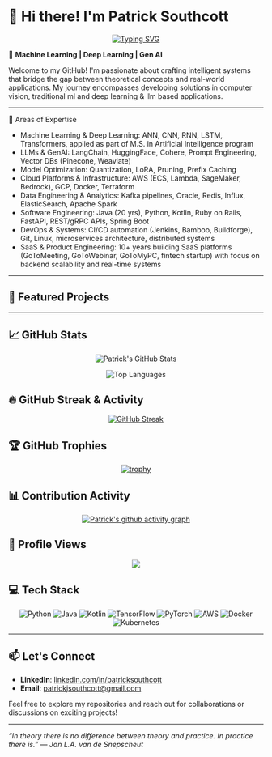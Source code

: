 # 👋 Hi there! I'm Patrick Southcott

<div align="center">
  
[![Typing SVG](https://readme-typing-svg.herokuapp.com?font=Fira+Code&pause=1000&color=F70000&center=true&vCenter=true&width=600&lines=Machine+Learning+%7C+Deep+Learning+%7C+Gen+AI;Software+Engineer+with+20%2B+years+experience;Building+intelligent+systems+that+matter)](https://git.io/typing-svg)

</div>

🚀 **Machine Learning | Deep Learning | Gen AI**

Welcome to my GitHub! I'm passionate about crafting intelligent systems that bridge the gap between theoretical concepts and real-world applications. My journey encompasses developing solutions in computer vision, traditional ml and deep learning & llm based applications.

---

🔬 Areas of Expertise
 - Machine Learning & Deep Learning: ANN, CNN, RNN, LSTM, Transformers, applied as part of M.S. in Artificial Intelligence program
 - LLMs & GenAI: LangChain, HuggingFace, Cohere, Prompt Engineering, Vector DBs (Pinecone, Weaviate)
 - Model Optimization: Quantization, LoRA, Pruning, Prefix Caching
 - Cloud Platforms & Infrastructure: AWS (ECS, Lambda, SageMaker, Bedrock), GCP, Docker, Terraform
 - Data Engineering & Analytics: Kafka pipelines, Oracle, Redis, Influx, ElasticSearch, Apache Spark
 - Software Engineering: Java (20 yrs), Python, Kotlin, Ruby on Rails, FastAPI, REST/gRPC APIs, Spring Boot
 - DevOps & Systems: CI/CD automation (Jenkins, Bamboo, Buildforge), Git, Linux, microservices architecture, distributed systems
 - SaaS & Product Engineering: 10+ years building SaaS platforms (GoToMeeting, GoToWebinar, GoToMyPC, fintech startup) with focus on backend scalability and real-time systems

---

## 📌 Featured Projects


---

## 📈 GitHub Stats

<div align="center">
  
![Patrick's GitHub Stats](https://github-readme-stats.vercel.app/api?username=p-s-dev&show_icons=true&theme=radical&hide_border=true)

![Top Languages](https://github-readme-stats.vercel.app/api/top-langs/?username=p-s-dev&layout=compact&theme=radical&hide_border=true)

</div>

## 🔥 GitHub Streak & Activity

<div align="center">
  
[![GitHub Streak](https://streak-stats.demolab.com/?user=p-s-dev&theme=radical&hide_border=true)](https://git.io/streak-stats)

</div>

## 🏆 GitHub Trophies

<div align="center">
  
[![trophy](https://github-profile-trophy.vercel.app/?username=p-s-dev&theme=radical&no-frame=true&no-bg=true&margin-w=4)](https://github.com/ryo-ma/github-profile-trophy)

</div>

## 📊 Contribution Activity

<div align="center">
  
[![Patrick's github activity graph](https://github-readme-activity-graph.vercel.app/graph?username=p-s-dev&theme=react-dark&hide_border=true)](https://github.com/ashutosh00710/github-readme-activity-graph)

</div>

## 👀 Profile Views

<div align="center">
  
[![](https://visitcount.itsvg.in/api?id=p-s-dev&icon=0&color=0)](https://visitcount.itsvg.in)

</div>

## 💻 Tech Stack

<div align="center">

![Python](https://img.shields.io/badge/python-3670A0?style=for-the-badge&logo=python&logoColor=ffdd54)
![Java](https://img.shields.io/badge/java-%23ED8B00.svg?style=for-the-badge&logo=openjdk&logoColor=white)
![Kotlin](https://img.shields.io/badge/kotlin-%237F52FF.svg?style=for-the-badge&logo=kotlin&logoColor=white)
![TensorFlow](https://img.shields.io/badge/TensorFlow-%23FF6F00.svg?style=for-the-badge&logo=TensorFlow&logoColor=white)
![PyTorch](https://img.shields.io/badge/PyTorch-%23EE4C2C.svg?style=for-the-badge&logo=PyTorch&logoColor=white)
![AWS](https://img.shields.io/badge/AWS-%23FF9900.svg?style=for-the-badge&logo=amazon-aws&logoColor=white)
![Docker](https://img.shields.io/badge/docker-%230db7ed.svg?style=for-the-badge&logo=docker&logoColor=white)
![Kubernetes](https://img.shields.io/badge/kubernetes-%23326ce5.svg?style=for-the-badge&logo=kubernetes&logoColor=white)

</div>

---

## 📫 Let's Connect

- **LinkedIn**: [linkedin.com/in/patricksouthcott](https://www.linkedin.com/in/patricksouthcott/)
- **Email**: patrickjsouthcott@gmail.com

Feel free to explore my repositories and reach out for collaborations or discussions on exciting projects!

---

_“In theory there is no difference between theory and practice. In practice there is.” — Jan L.A. van de Snepscheut_

